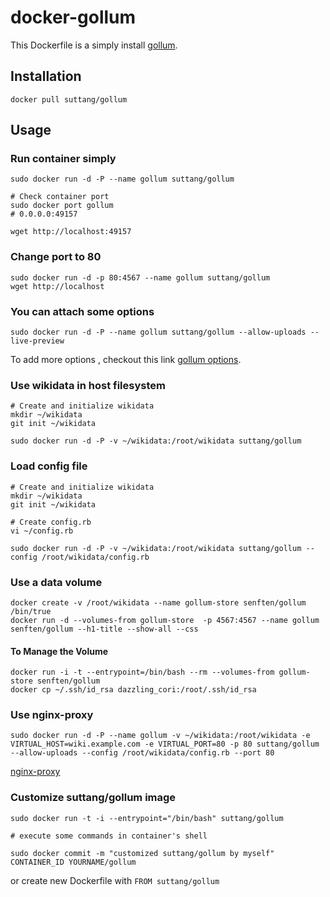 # docker-gollum

This Dockerfile is a simply install [gollum](https://github.com/gollum/gollum).


## Installation
	docker pull suttang/gollum

## Usage

### Run container simply

    sudo docker run -d -P --name gollum suttang/gollum

    # Check container port
    sudo docker port gollum
    # 0.0.0.0:49157

    wget http://localhost:49157

### Change port to 80

    sudo docker run -d -p 80:4567 --name gollum suttang/gollum
    wget http://localhost

### You can attach some options

	sudo docker run -d -P --name gollum suttang/gollum --allow-uploads --live-preview

To add more options , checkout this link [gollum options](https://github.com/gollum/gollum#running).

### Use wikidata in host filesystem

	# Create and initialize wikidata
	mkdir ~/wikidata
	git init ~/wikidata

	sudo docker run -d -P -v ~/wikidata:/root/wikidata suttang/gollum

### Load config file

	# Create and initialize wikidata
	mkdir ~/wikidata
	git init ~/wikidata

	# Create config.rb
	vi ~/config.rb

	sudo docker run -d -P -v ~/wikidata:/root/wikidata suttang/gollum --config /root/wikidata/config.rb

### Use a data volume

    docker create -v /root/wikidata --name gollum-store senften/gollum /bin/true
	docker run -d --volumes-from gollum-store  -p 4567:4567 --name gollum senften/gollum --h1-title --show-all --css

#### To Manage the Volume

    docker run -i -t --entrypoint=/bin/bash --rm --volumes-from gollum-store senften/gollum
	docker cp ~/.ssh/id_rsa dazzling_cori:/root/.ssh/id_rsa

### Use nginx-proxy

	sudo docker run -d -P --name gollum -v ~/wikidata:/root/wikidata -e VIRTUAL_HOST=wiki.example.com -e VIRTUAL_PORT=80 -p 80 suttang/gollum --allow-uploads --config /root/wikidata/config.rb --port 80

[nginx-proxy](https://github.com/jwilder/nginx-proxy)

### Customize suttang/gollum image

	sudo docker run -t -i --entrypoint="/bin/bash" suttang/gollum

	# execute some commands in container's shell

	sudo docker commit -m "customized suttang/gollum by myself" CONTAINER_ID YOURNAME/gollum

or create new Dockerfile with `FROM suttang/gollum`
